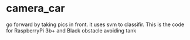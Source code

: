 # camera_car
go forward by taking pics in front. it uses svm to classifir.
This is the code for RaspberryPi 3b+ and Black obstacle avoiding tank
